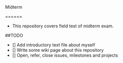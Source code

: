 Midterm

======
 * This repository covers field test of midterm exam.

##TODO

 * [] Add introductory text file about myself
 * [] Write some wiki page about this repository
 * [] Open, refer, close issues, milestones and projects
